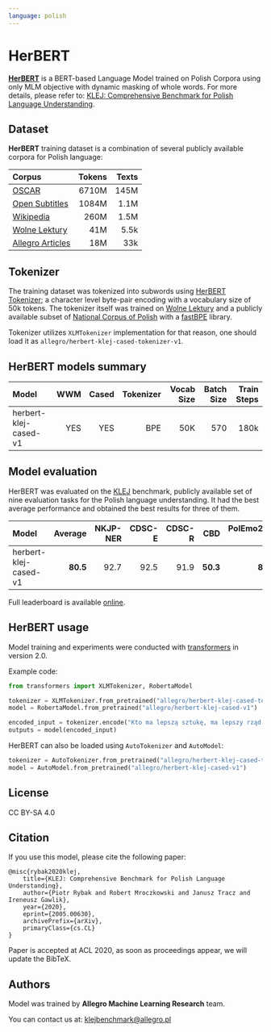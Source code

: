 ```yaml
---
language: polish
---
```


# HerBERT 
**[HerBERT](https://en.wikipedia.org/wiki/Zbigniew_Herbert)** is a BERT-based Language Model trained on Polish Corpora
using only MLM objective with dynamic masking of whole words. For more details, please refer to: 
[KLEJ: Comprehensive Benchmark for Polish Language Understanding](https://arxiv.org/abs/2005.00630).

## Dataset
**HerBERT** training dataset is a combination of several publicly available corpora for Polish language:

| Corpus | Tokens | Texts |
| :------ | ------: | ------: |
| [OSCAR](https://traces1.inria.fr/oscar/)| 6710M  | 145M |
| [Open Subtitles](http://opus.nlpl.eu/OpenSubtitles-v2018.php) | 1084M  | 1.1M |
| [Wikipedia](https://dumps.wikimedia.org/) | 260M  | 1.5M |
| [Wolne Lektury](https://wolnelektury.pl/) | 41M  | 5.5k |
| [Allegro Articles](https://allegro.pl/artykuly) | 18M  | 33k |

## Tokenizer
The training dataset was tokenized into subwords using [HerBERT Tokenizer](https://huggingface.co/allegro/herbert-klej-cased-tokenizer-v1); a character level byte-pair encoding with
a vocabulary size of 50k tokens. The tokenizer itself was trained on [Wolne Lektury](https://wolnelektury.pl/) and a publicly available subset of 
[National Corpus of Polish](http://nkjp.pl/index.php?page=14&lang=0) with a [fastBPE](https://github.com/glample/fastBPE) library.

Tokenizer utilizes `XLMTokenizer` implementation for that reason, one should load it as `allegro/herbert-klej-cased-tokenizer-v1`.

## HerBERT models summary
| Model | WWM | Cased | Tokenizer | Vocab Size  | Batch Size | Train Steps |
| :------ | ------: | ------: | ------: | ------: | ------: | ------: |
| herbert-klej-cased-v1 | YES | YES | BPE | 50K | 570 | 180k | 

## Model evaluation
HerBERT was evaluated on the [KLEJ](https://klejbenchmark.com/) benchmark, publicly available set of nine evaluation tasks for the Polish language understanding.
It had the best average performance and obtained the best results for three of them.

| Model | Average | NKJP-NER | CDSC-E | CDSC-R | CBD | PolEmo2.0-IN	|PolEmo2.0-OUT | DYK | PSC | AR	|
| :------ | ------: | ------: | ------: | ------: | ------: | ------: | ------: |  ------: | ------: | ------: |
| herbert-klej-cased-v1 | **80.5** | 92.7 | 92.5 | 91.9 | **50.3** | **89.2** |**76.3** |52.1 |95.3 | 84.5 |

Full leaderboard is available [online](https://klejbenchmark.com/leaderboard). 


## HerBERT usage
Model training and experiments were conducted with [transformers](https://github.com/huggingface/transformers) in version 2.0.

Example code:
```python
from transformers import XLMTokenizer, RobertaModel

tokenizer = XLMTokenizer.from_pretrained("allegro/herbert-klej-cased-tokenizer-v1")
model = RobertaModel.from_pretrained("allegro/herbert-klej-cased-v1")

encoded_input = tokenizer.encode("Kto ma lepszą sztukę, ma lepszy rząd – to jasne.", return_tensors='pt')
outputs = model(encoded_input)
```

HerBERT can also be loaded using `AutoTokenizer` and `AutoModel`:

```python
tokenizer = AutoTokenizer.from_pretrained("allegro/herbert-klej-cased-tokenizer-v1")
model = AutoModel.from_pretrained("allegro/herbert-klej-cased-v1")
```

## License
CC BY-SA 4.0

## Citation
If you use this model, please cite the following paper:
```
@misc{rybak2020klej,
    title={KLEJ: Comprehensive Benchmark for Polish Language Understanding},
    author={Piotr Rybak and Robert Mroczkowski and Janusz Tracz and Ireneusz Gawlik},
    year={2020},
    eprint={2005.00630},
    archivePrefix={arXiv},
    primaryClass={cs.CL}
}
```
Paper is accepted at ACL 2020, as soon as proceedings appear, we will update the BibTeX.

## Authors
Model was trained by **Allegro Machine Learning Research** team.

You can contact us at: <a href="mailto:klejbenchmark@allegro.pl">klejbenchmark@allegro.pl</a>
